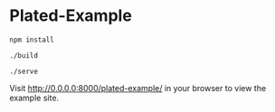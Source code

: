 # Plated-Example

	npm install

	./build

	./serve

Visit http://0.0.0.0:8000/plated-example/ in your browser to view the example site.

